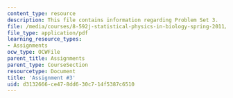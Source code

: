 ```yaml
---
content_type: resource
description: This file contains information regarding Problem Set 3.
file: /media/courses/8-592j-statistical-physics-in-biology-spring-2011/d3132666ce478dd630c714f5387c6510_MIT8_592JS11_PS3.pdf
file_type: application/pdf
learning_resource_types:
- Assignments
ocw_type: OCWFile
parent_title: Assignments
parent_type: CourseSection
resourcetype: Document
title: 'Assignment #3'
uid: d3132666-ce47-8dd6-30c7-14f5387c6510
---
```

